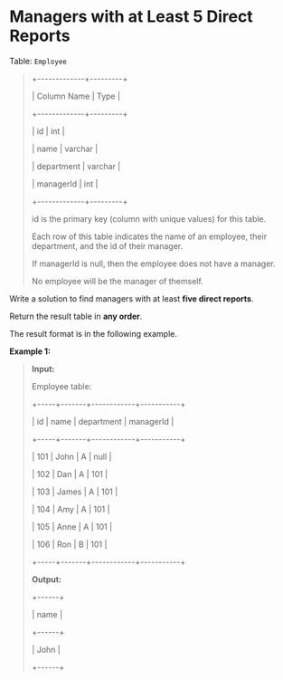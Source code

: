 # Managers with at Least 5 Direct Reports

Table: <code>Employee</code>
>
> +-------------+---------+
>
> | Column Name | Type    |
>
> +-------------+---------+
>
> | id          | int     |
>
> | name        | varchar |
>
> | department  | varchar |
>
> | managerId   | int     |
>
> +-------------+---------+
>
> id is the primary key (column with unique values) for this table.
>
> Each row of this table indicates the name of an employee, their department, and the id of their manager.
>
> If managerId is null, then the employee does not have a manager.
>
> No employee will be the manager of themself.


Write a solution to find managers with at least **five direct reports**.

Return the result table in **any order**.

The result format is in the following example.


**Example 1:**
>
> **Input:**
>
> Employee table:
>
> +-----+-------+------------+-----------+
>
> | id  | name  | department | managerId |
>
> +-----+-------+------------+-----------+
>
> | 101 | John  | A          | null      |
>
> | 102 | Dan   | A          | 101       |
>
> | 103 | James | A          | 101       |
>
> | 104 | Amy   | A          | 101       |
>
> | 105 | Anne  | A          | 101       |
>
> | 106 | Ron   | B          | 101       |
>
> +-----+-------+------------+-----------+
>
> **Output:**
>
> +------+
>
> | name |
>
> +------+
>
> | John |
>
> +------+
